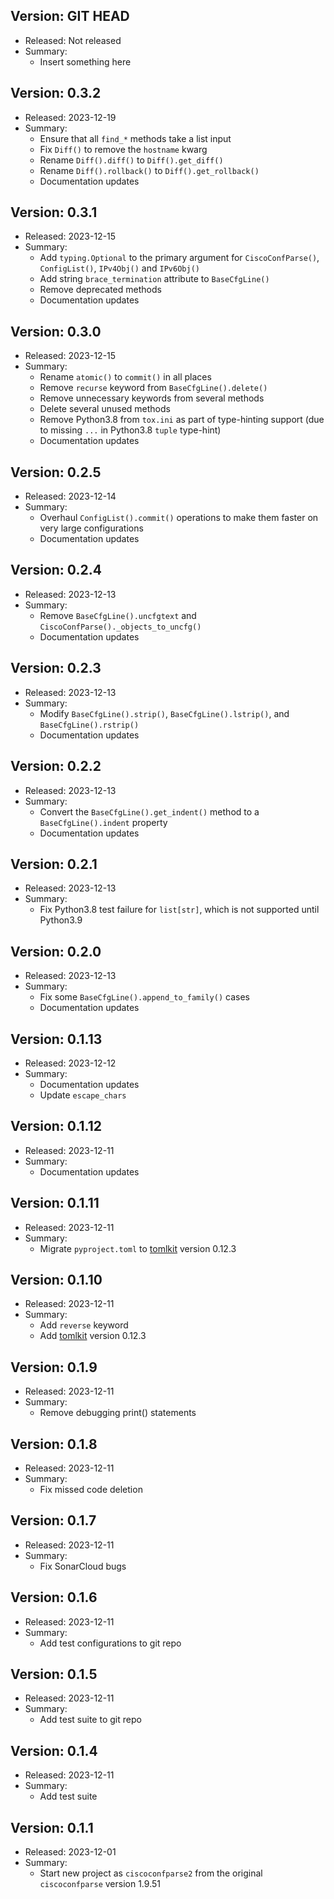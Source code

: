 ## Version: GIT HEAD

- Released: Not released
- Summary:
    - Insert something here

## Version: 0.3.2

- Released: 2023-12-19
- Summary:
    - Ensure that all `find_*` methods take a list input
    - Fix `Diff()` to remove the `hostname` kwarg
    - Rename `Diff().diff()` to `Diff().get_diff()`
    - Rename `Diff().rollback()` to `Diff().get_rollback()`
    - Documentation updates

## Version: 0.3.1

- Released: 2023-12-15
- Summary:
    - Add `typing.Optional` to the primary argument for `CiscoConfParse()`, `ConfigList()`, `IPv4Obj()` and `IPv6Obj()`
    - Add string `brace_termination` attribute to `BaseCfgLine()`
    - Remove deprecated methods
    - Documentation updates

## Version: 0.3.0

- Released: 2023-12-15
- Summary:
    - Rename `atomic()` to `commit()` in all places
    - Remove `recurse` keyword from `BaseCfgLine().delete()`
    - Remove unnecessary keywords from several methods
    - Delete several unused methods
    - Remove Python3.8 from `tox.ini` as part of type-hinting support (due to missing `...` in Python3.8 `tuple` type-hint)
    - Documentation updates

## Version: 0.2.5

- Released: 2023-12-14
- Summary:
    - Overhaul `ConfigList().commit()` operations to make them faster on very large configurations
    - Documentation updates

## Version: 0.2.4

- Released: 2023-12-13
- Summary:
    - Remove `BaseCfgLine().uncfgtext` and `CiscoConfParse()._objects_to_uncfg()`
    - Documentation updates

## Version: 0.2.3

- Released: 2023-12-13
- Summary:
    - Modify `BaseCfgLine().strip()`, `BaseCfgLine().lstrip()`, and `BaseCfgLine().rstrip()`
    - Documentation updates

## Version: 0.2.2

- Released: 2023-12-13
- Summary:
    - Convert the `BaseCfgLine().get_indent()` method to a `BaseCfgLine().indent` property
    - Documentation updates

## Version: 0.2.1

- Released: 2023-12-13
- Summary:
    - Fix Python3.8 test failure for `list[str]`, which is not supported until Python3.9

## Version: 0.2.0

- Released: 2023-12-13
- Summary:
    - Fix some `BaseCfgLine().append_to_family()` cases
    - Documentation updates

## Version: 0.1.13

- Released: 2023-12-12
- Summary:
    - Documentation updates
    - Update `escape_chars`

## Version: 0.1.12

- Released: 2023-12-11
- Summary:
    - Documentation updates

## Version: 0.1.11

- Released: 2023-12-11
- Summary:
    - Migrate `pyproject.toml` to [tomlkit](https://github.com/sdispater/tomlkit) version 0.12.3

## Version: 0.1.10

- Released: 2023-12-11
- Summary:
    - Add `reverse` keyword
    - Add [tomlkit](https://github.com/sdispater/tomlkit) version 0.12.3

## Version: 0.1.9

- Released: 2023-12-11
- Summary:
    - Remove debugging print() statements

## Version: 0.1.8

- Released: 2023-12-11
- Summary:
    - Fix missed code deletion

## Version: 0.1.7

- Released: 2023-12-11
- Summary:
    - Fix SonarCloud bugs

## Version: 0.1.6

- Released: 2023-12-11
- Summary:
    - Add test configurations to git repo

## Version: 0.1.5

- Released: 2023-12-11
- Summary:
    - Add test suite to git repo

## Version: 0.1.4

- Released: 2023-12-11
- Summary:
    - Add test suite

## Version: 0.1.1

- Released: 2023-12-01
- Summary:
    - Start new project as `ciscoconfparse2` from the original `ciscoconfparse` version 1.9.51

[1]: http://www.pennington.net/py/ciscoconfparse2/

